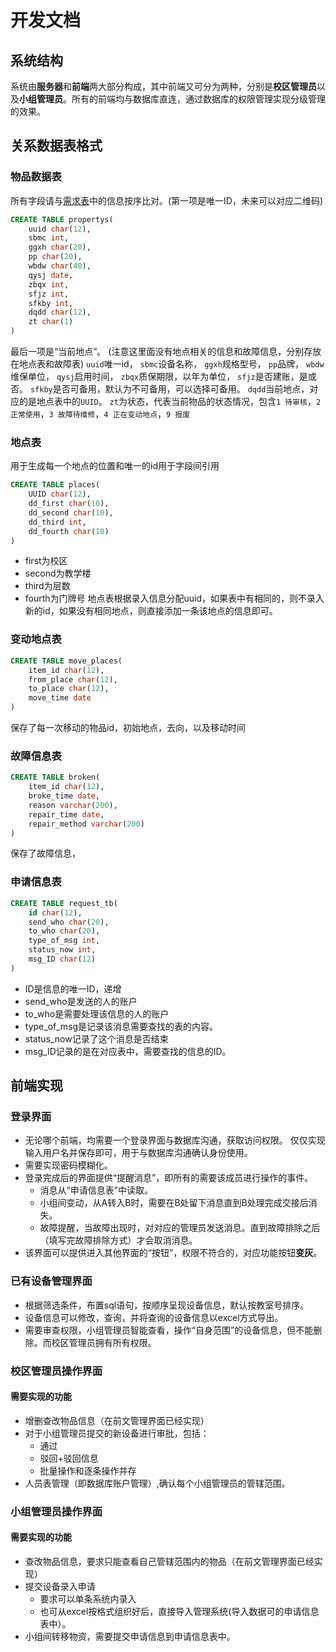 # 开发文档
## 系统结构
系统由**服务器**和**前端**两大部分构成，其中前端又可分为两种，分别是**校区管理员**以及**小组管理员**。所有的前端均与数据库直连，通过数据库的权限管理实现分级管理的效果。
## 关系数据表格式
### 物品数据表
所有字段请与[需求表](Requirement.md)中的信息按序比对。(第一项是唯一ID，未来可以对应二维码)
```sql
CREATE TABLE propertys(
    uuid char(12),
    sbmc int,
    ggxh char(20),
    pp char(20),
    wbdw char(40),
    qysj date,
    zbqx int,
    sfjz int,
    sfkby int,
    dqdd char(12), 
    zt char(1)
)
```
最后一项是“当前地点”。
(注意这里面没有地点相关的信息和故障信息，分别存放在地点表和故障表)
`uuid`唯一id，
`sbmc`设备名称，
`ggxh`规格型号，
`pp`品牌，
`wbdw`维保单位，
`qysj`启用时间，
`zbqx`质保期限，以年为单位，
`sfjz`是否建账，是或否。
`sfkby`是否可备用，默认为不可备用，可以选择可备用。
`dqdd`当前地点，对应的是地点表中的`UUID`。
`zt`为状态，代表当前物品的状态情况，包含`1 待审核`，`2 正常使用`，`3 故障待维修`，`4 正在变动地点`，`9 报废`
### 地点表
用于生成每一个地点的位置和唯一的id用于字段间引用
```sql
CREATE TABLE places(
    UUID char(12),
    dd_first char(10),
    dd_second char(10),
    dd_third int,
    dd_fourth char(10)
)
```
+ first为校区
+ second为教学楼
+ third为层数
+ fourth为门牌号
地点表根据录入信息分配uuid，如果表中有相同的，则不录入新的id，如果没有相同地点，则直接添加一条该地点的信息即可。
### 变动地点表
```sql
CREATE TABLE move_places(
    item_id char(12),
    from_place char(12),
    to_place char(12),
    move_time date
)
```
保存了每一次移动的物品id，初始地点，去向，以及移动时间
### 故障信息表
```sql
CREATE TABLE broken(
    item_id char(12),
    broke_time date,
    reason varchar(200),
    repair_time date,
    repair_method varchar(200)
)
```
保存了故障信息，
### 申请信息表
```sql
CREATE TABLE request_tb(
    id char(12),
    send_who char(20),
    to_who char(20),
    type_of_msg int,
    status_now int,
    msg_ID char(12)
)
```
+ ID是信息的唯一ID，递增
+ send_who是发送的人的账户
+ to_who是需要处理该信息的人的账户
+ type_of_msg是记录该消息需要查找的表的内容。
+ status_now记录了这个消息是否结束
+ msg_ID记录的是在对应表中，需要查找的信息的ID。
## 前端实现
### 登录界面
+ 无论哪个前端，均需要一个登录界面与数据库沟通，获取访问权限。
仅仅实现输入用户名并保存即可，用于与数据库沟通确认身份使用。
+ 需要实现密码模糊化。
+ 登录完成后的界面提供“提醒消息”，即所有的需要该成员进行操作的事件。
  + 消息从“申请信息表”中读取。
  + 小组间变动，从A转入B时，需要在B处留下消息直到B处理完成交接后消失。
  + 故障提醒，当故障出现时，对对应的管理员发送消息。直到故障排除之后（填写完故障排除方式）才会取消消息。
+ 该界面可以提供进入其他界面的“按钮”，权限不符合的，对应功能按钮**变灰**。
### 已有设备管理界面
+ 根据筛选条件，布置sql语句，按顺序呈现设备信息，默认按教室号排序。
+ 设备信息可以修改，查询，并将查询的设备信息以excel方式导出。
+ 需要审查权限，小组管理员智能查看，操作“自身范围”的设备信息，但不能删除。而校区管理员拥有所有权限。
### 校区管理员操作界面
#### 需要实现的功能
+ 增删查改物品信息（在前文管理界面已经实现）
+ 对于小组管理员提交的新设备进行审批，包括：
  + 通过
  + 驳回+驳回信息
  + 批量操作和逐条操作并存
+ 人员表管理（即数据库账户管理）,确认每个小组管理员的管辖范围。

### 小组管理员操作界面
#### 需要实现的功能
+ 查改物品信息，要求只能查看自己管辖范围内的物品（在前文管理界面已经实现）
+ 提交设备录入申请
  + 要求可以单条系统内录入
  + 也可从excel按格式组织好后，直接导入管理系统(导入数据可的申请信息表中）。
+ 小组间转移物资，需要提交申请信息到申请信息表中。
